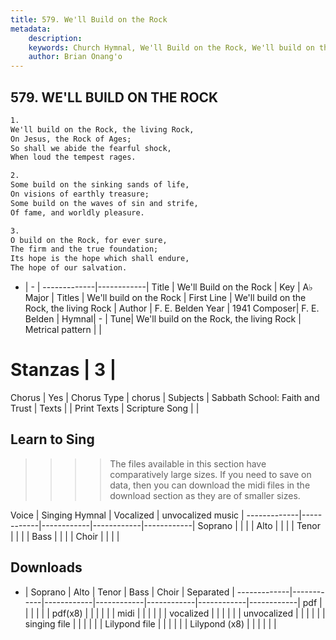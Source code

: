 ```yaml
---
title: 579. We'll Build on the Rock
metadata:
    description: 
    keywords: Church Hymnal, We'll Build on the Rock, We'll build on the Rock, the living Rock, We'll build on the Rock
    author: Brian Onang'o
---
```



## 579. WE'LL BUILD ON THE ROCK

```txt
1.
We'll build on the Rock, the living Rock,
On Jesus, the Rock of Ages;
So shall we abide the fearful shock,
When loud the tempest rages.

2.
Some build on the sinking sands of life,
On visions of earthly treasure;
Some build on the waves of sin and strife,
Of fame, and worldly pleasure.

3.
O build on the Rock, for ever sure,
The firm and the true foundation;
Its hope is the hope which shall endure,
The hope of our salvation.
```

- |   -  |
-------------|------------|
Title | We'll Build on the Rock |
Key | A♭ Major |
Titles | We'll build on the Rock |
First Line | We'll build on the Rock, the living Rock |
Author | F. E. Belden
Year | 1941
Composer| F. E. Belden |
Hymnal|  - |
Tune| We'll build on the Rock, the living Rock |
Metrical pattern | |
# Stanzas | 3 |
Chorus | Yes |
Chorus Type | chorus |
Subjects | Sabbath School: Faith and Trust |
Texts |  |
Print Texts | 
Scripture Song |  |
  
## Learn to Sing

>>>> The files available in this section have comparatively large sizes. If you need to save on data, then you can download the midi files in the download section as they are of smaller sizes.

Voice |  Singing Hymnal | Vocalized | unvocalized music |
-------------|------------|------------|------------|------------|
Soprano | | | |
Alto | | | |
Tenor | | | |
Bass | | | |
Choir | | | |

## Downloads

- |  Soprano | Alto | Tenor | Bass | Choir | Separated |
-------------|------------|------------|------------|------------|------------|------------|
pdf | | | | | |
pdf(x8) | | | | | |
midi | | | | | |
vocalized | | | | | |
unvocalized | | | | | |
singing file | | | | | |
Lilypond file | | | | | |
Lilypond (x8) | | | | | |
  
